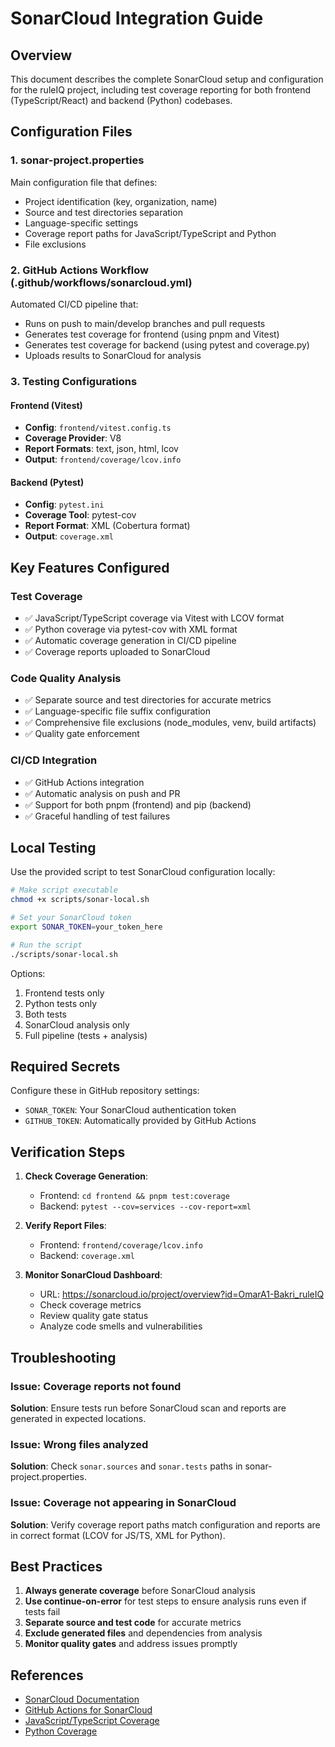 # SonarCloud Integration Guide

## Overview
This document describes the complete SonarCloud setup and configuration for the ruleIQ project, including test coverage reporting for both frontend (TypeScript/React) and backend (Python) codebases.

## Configuration Files

### 1. sonar-project.properties
Main configuration file that defines:
- Project identification (key, organization, name)
- Source and test directories separation
- Language-specific settings
- Coverage report paths for JavaScript/TypeScript and Python
- File exclusions

### 2. GitHub Actions Workflow (.github/workflows/sonarcloud.yml)
Automated CI/CD pipeline that:
- Runs on push to main/develop branches and pull requests
- Generates test coverage for frontend (using pnpm and Vitest)
- Generates test coverage for backend (using pytest and coverage.py)
- Uploads results to SonarCloud for analysis

### 3. Testing Configurations

#### Frontend (Vitest)
- **Config**: `frontend/vitest.config.ts`
- **Coverage Provider**: V8
- **Report Formats**: text, json, html, lcov
- **Output**: `frontend/coverage/lcov.info`

#### Backend (Pytest)
- **Config**: `pytest.ini`
- **Coverage Tool**: pytest-cov
- **Report Format**: XML (Cobertura format)
- **Output**: `coverage.xml`

## Key Features Configured

### Test Coverage
- ✅ JavaScript/TypeScript coverage via Vitest with LCOV format
- ✅ Python coverage via pytest-cov with XML format
- ✅ Automatic coverage generation in CI/CD pipeline
- ✅ Coverage reports uploaded to SonarCloud

### Code Quality Analysis
- ✅ Separate source and test directories for accurate metrics
- ✅ Language-specific file suffix configuration
- ✅ Comprehensive file exclusions (node_modules, venv, build artifacts)
- ✅ Quality gate enforcement

### CI/CD Integration
- ✅ GitHub Actions integration
- ✅ Automatic analysis on push and PR
- ✅ Support for both pnpm (frontend) and pip (backend)
- ✅ Graceful handling of test failures

## Local Testing

Use the provided script to test SonarCloud configuration locally:

```bash
# Make script executable
chmod +x scripts/sonar-local.sh

# Set your SonarCloud token
export SONAR_TOKEN=your_token_here

# Run the script
./scripts/sonar-local.sh
```

Options:
1. Frontend tests only
2. Python tests only
3. Both tests
4. SonarCloud analysis only
5. Full pipeline (tests + analysis)

## Required Secrets

Configure these in GitHub repository settings:
- `SONAR_TOKEN`: Your SonarCloud authentication token
- `GITHUB_TOKEN`: Automatically provided by GitHub Actions

## Verification Steps

1. **Check Coverage Generation**:
   - Frontend: `cd frontend && pnpm test:coverage`
   - Backend: `pytest --cov=services --cov-report=xml`

2. **Verify Report Files**:
   - Frontend: `frontend/coverage/lcov.info`
   - Backend: `coverage.xml`

3. **Monitor SonarCloud Dashboard**:
   - URL: https://sonarcloud.io/project/overview?id=OmarA1-Bakri_ruleIQ
   - Check coverage metrics
   - Review quality gate status
   - Analyze code smells and vulnerabilities

## Troubleshooting

### Issue: Coverage reports not found
**Solution**: Ensure tests run before SonarCloud scan and reports are generated in expected locations.

### Issue: Wrong files analyzed
**Solution**: Check `sonar.sources` and `sonar.tests` paths in sonar-project.properties.

### Issue: Coverage not appearing in SonarCloud
**Solution**: Verify coverage report paths match configuration and reports are in correct format (LCOV for JS/TS, XML for Python).

## Best Practices

1. **Always generate coverage** before SonarCloud analysis
2. **Use continue-on-error** for test steps to ensure analysis runs even if tests fail
3. **Separate source and test code** for accurate metrics
4. **Exclude generated files** and dependencies from analysis
5. **Monitor quality gates** and address issues promptly

## References

- [SonarCloud Documentation](https://docs.sonarsource.com/sonarqube-cloud/)
- [GitHub Actions for SonarCloud](https://docs.sonarsource.com/sonarqube-cloud/advanced-setup/ci-based-analysis/github-actions-for-sonarcloud/)
- [JavaScript/TypeScript Coverage](https://docs.sonarsource.com/sonarqube-cloud/enriching/test-coverage/javascript-typescript-test-coverage/)
- [Python Coverage](https://docs.sonarsource.com/sonarqube-cloud/enriching/test-coverage/python-test-coverage/)